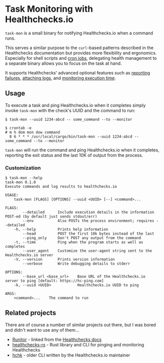 # Task Monitoring with Healthchecks.io

`task-mon` is a small binary for notifying Healthchecks.io when a command runs.

This serves a similar purpose to the `curl`-based patterns described in the Healthchecks
documentation but provides more flexibility and ergonomics. Especially for shell scripts and
[cron jobs](https://healthchecks.io/docs/monitoring_cron_jobs/), delegating health management to a
separate binary allows you to focus on the task at hand.

It supports Healthchecks' advanced optional features such as
[reporting failures](https://healthchecks.io/docs/signaling_failures/),
[attaching logs](https://healthchecks.io/docs/attaching_logs/), and
[monitoring execution time](https://healthchecks.io/docs/measuring_script_run_time/).

## Usage

To execute a task and ping Healthchecks.io when it completes simply invoke `task-mon` with the
check's UUID and the command to run:

```shell
$ task-mon --uuid 1234-abcd -- some_command --to --monitor
```

```shell
$ crontab -e
# m h dom mon dow command
  8 6 * * * /usr/local/cargo/bin/task-mon --uuid 1234-abcd -- some_command --to --monitor
```

`task-mon` will run the command and ping Healthchecks.io when it completes, reporting the exit
status and the last 10K of output from the process.

### Customization

```shell
$ task-mon --help
task-mon 0.1.0
Execute commands and log results to healthchecks.io

USAGE:
    task-mon [FLAGS] [OPTIONS] --uuid <UUID> [--] <command>...

FLAGS:
        --detailed      Include execution details in the information POST-ed (by default just sends stdout/err)
        --env           Also POSTs the process environment; requires --detailed
    -h, --help          Prints help information
        --head          POST the first 10k bytes instead of the last
        --ping_only     Don't POST any output from the command
    -t, --time          Ping when the program starts as well as completes
        --user_agent    Customize the user-agent string sent to the Healthchecks.io server
    -V, --version       Prints version information
        --verbose       Write debugging details to stderr

OPTIONS:
        --base_url <base_url>    Base URL of the Healthchecks.io server to ping [default: https://hc-ping.com]
    -k, --uuid <UUID>            Healthchecks.io UUID to ping

ARGS:
    <command>...    The command to run
```

## Related projects

There are of course a number of similar projects out there, but I was bored and didn't want to use
any of them...

* [Runitor](https://github.com/bdd/runitor) - linked from the
  [Healthchecks docs](https://healthchecks.io/docs/attaching_logs/)
* [healthchecks-rs](https://github.com/msfjarvis/healthchecks-rs) - Rust library and CLI for pinging and
  monitoring Healthchecks
* [hchk](https://github.com/healthchecks/hchk) - older CLI written by the Healthchecks.io maintainer
